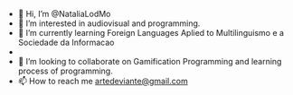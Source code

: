- 👋 Hi, I’m @NataliaLodMo
- 👀 I’m interested in audiovisual and programming.
- 🌱 I’m currently learning Foreign Languages Aplied to Multilinguismo e a Sociedade da Informacao
-  
- 💞️ I’m looking to collaborate on Gamification Programming and learning process of programming.
- 📫 How to reach me artedeviante@gmail.com

<!---
NataliaLodMo/NataliaLodMo is a ✨ special ✨ repository because its `README.md` (this file) appears on your GitHub profile.
You can click the Preview link to take a look at your changes.
--->
